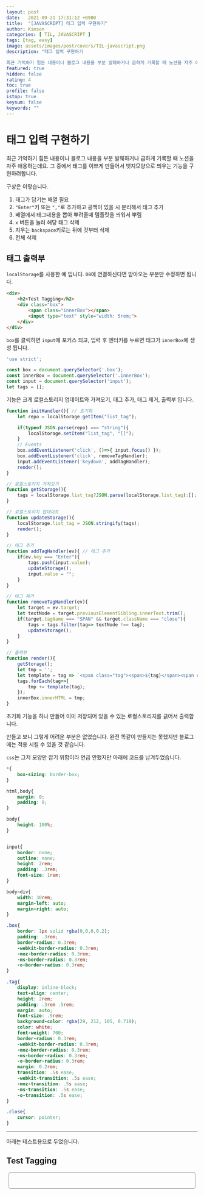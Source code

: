 ```yaml
---
layout: post
date:   2021-09-21 17:31:12 +0900
title:  "[JAVASCRIPT] 태그 입력 구현하기"
author: Kimson
categories: [ TIL, JAVASCRIPT ]
tags: [tag, easy]
image: assets/images/post/covers/TIL-javascript.png
description: "태그 입력 구현하기

최근 기억하기 힘든 내용이나 블로그 내용을 부분 발췌하거나 급하게 기록할 때 노션을 자주 애용하는데요. 그 중에서 태그를 이쁘게 만들어서 뱃지모양으로 띄우는 기능을 구현하려합니다."
featured: true
hidden: false
rating: 4
toc: true
profile: false
istop: true
keysum: false
keywords: ""
---
```


# 태그 입력 구현하기

최근 기억하기 힘든 내용이나 블로그 내용을 부분 발췌하거나 급하게 기록할 때 노션을 자주 애용하는데요. 그 중에서 태그를 이쁘게 만들어서 뱃지모양으로 띄우는 기능을 구현하려합니다.

구상은 이렇습니다.

1. 태그가 담기는 배열 필요
2. `"Enter"`키 또는 `","`로 추가하고 공백이 있을 시 분리해서 태그 추가
3. 배열에서 태그내용을 뽑아 뿌려줄때 템플릿을 씌워서 뿌림
4. `x` 버튼을 눌러 해당 태그 삭제
5. 지우는 `backspace`키로는 뒤에 것부터 삭제
6. 전체 삭제

## 태그 출력부

`localStorage`를 사용한 예 입니다. `DB`에 연결하신다면 받아오는 부분만 수정하면 됩니다.

```html
<div>
    <h2>Test Tagging</h2>
    <div class="box">
        <span class="innerBox"></span>
        <input type="text" style="width: 5rem;">
    </div>
</div>
```

`box`를 클릭하면 `input`에 포커스 되고, 입력 후 엔터키를 누르면 태그가 `innerBox`에 생성 됩니다.

```javascript
'use strict';

const box = document.querySelector('.box');
const innerBox = document.querySelector('.innerBox');
const input = document.querySelector('input');
let tags = [];
```

기능은 크게 로컬스토리지 업데이트와 가져오기, 태그 추가, 태그 제거, 출력부 입니다.

```javascript
function initHandler(){ // 초기화
    let repo = localStorage.getItem("list_tag");

    if(typeof JSON.parse(repo) === "string"){
        localStorage.setItem("list_tag", "[]");
    }
    // Events
    box.addEventListener('click', ()=>{ input.focus() });
    box.addEventListener('click', removeTagHandler);
    input.addEventListener('keydown', addTagHandler);
    render();
}

// 로컬스토리지 가져오기
function getStorage(){
    tags = localStorage.list_tag?JSON.parse(localStorage.list_tag):[];
}

// 로컬스토리지 업데이트
function updateStorage(){
    localStorage.list_tag = JSON.stringify(tags);
    render();
}

// 태그 추가
function addTagHandler(ev){ // 태그 추가
    if(ev.key === "Enter"){
        tags.push(input.value);
        updateStorage();
        input.value = "";
    }
}

// 태그 제거
function removeTagHandler(ev){
    let target = ev.target;
    let textNode = target.previousElementSibling.innerText.trim();
    if(target.tagName === "SPAN" && target.className === "close"){
        tags = tags.filter(tag=> textNode !== tag);
        updateStorage();
    }
}

// 출력부
function render(){
    getStorage();
    let tmp = '';
    let template = tag => `<span class="tag"><span>${tag}</span><span class="close">&times;</span></span>`;
    tags.forEach(tag=>{
        tmp += template(tag);
    });
    innerBox.innerHTML = tmp;
}
```

초기화 기능을 하나 만들어 이미 저장되어 있을 수 있는 로컬스토리지를 긁어서 출력합니다.

만들고 보니 그렇게 어려운 부분은 없었습니다. 완전 똑같이 만들지는 못했지만 블로그에는 적용 시킬 수 있을 것 같습니다.

`css`는 그저 모양만 잡기 위함이라 언급 안했지만 아래에 코드를 남겨두었습니다.

```css
*{
    box-sizing: border-box;
}

html,body{
    margin: 0;
    padding: 0;
}

body{
    height: 100%;
}


input{
    border: none;
    outline: none;
    height: 2rem;
    padding: .3rem;
    font-size: 1rem;
}

body>div{
    width: 30rem;
    margin-left: auto;
    margin-right: auto;
}

.box{
    border: 1px solid rgba(0,0,0,0.2);
    padding: .3rem;
    border-radius: 0.3rem;
    -webkit-border-radius: 0.3rem;
    -moz-border-radius: 0.3rem;
    -ms-border-radius: 0.3rem;
    -o-border-radius: 0.3rem;
}

.tag{
    display: inline-block;
    text-align: center;
    height: 2rem;
    padding: .3rem .5rem;
    margin: auto;
    font-size: .9rem;
    background-color: rgba(29, 212, 105, 0.719);
    color: white;
    font-weight: 700;
    border-radius: 0.3rem;
    -webkit-border-radius: 0.3rem;
    -moz-border-radius: 0.3rem;
    -ms-border-radius: 0.3rem;
    -o-border-radius: 0.3rem;
    margin: 0.2rem;
    transition: .5s ease;
    -webkit-transition: .5s ease;
    -moz-transition: .5s ease;
    -ms-transition: .5s ease;
    -o-transition: .5s ease;
}

.close{
    cursor: pointer;
}
```

-----

아래는 테스트용으로 두었습니다.

<style>
.testCase input{
    border: none;
    outline: none;
    height: 2rem;
    padding: .3rem;
    font-size: 1rem;
    background-color: transparent;
}

.testCase>div{
    width: 30rem;
    margin-left: auto;
    margin-right: auto;
}

.testCase .box{
    border: 1px solid rgba(0,0,0,0.5);
    padding: .3rem;
    border-radius: 0.3rem;
    -webkit-border-radius: 0.3rem;
    -moz-border-radius: 0.3rem;
    -ms-border-radius: 0.3rem;
    -o-border-radius: 0.3rem;
}

.testCase .tag{
    display: inline-block;
    text-align: center;
    height: 2rem;
    padding: .3rem .5rem;
    margin: auto;
    font-size: .9rem;
    background-color: rgba(29, 212, 105, 0.719);
    color: white;
    font-weight: 700;
    border-radius: 0.3rem;
    -webkit-border-radius: 0.3rem;
    -moz-border-radius: 0.3rem;
    -ms-border-radius: 0.3rem;
    -o-border-radius: 0.3rem;
    margin: 0.2rem;
    transition: .5s ease;
    -webkit-transition: .5s ease;
    -moz-transition: .5s ease;
    -ms-transition: .5s ease;
    -o-transition: .5s ease;
}

.testCase .close{
    cursor: pointer;
}
</style>

<div class="testCase">
    <h2>Test Tagging</h2>
    <div class="box">
        <span class="innerBox"></span>
        <input type="text" style="width: 5rem;">
    </div>
</div>

<script type="text/javascript">
const box = document.querySelector('.testCase .box');
const innerBox = document.querySelector('.testCase .innerBox');
const input = document.querySelector('.testCase input');
let tags = null;
initHandler();

function initHandler(){ // 초기화
    let repo = localStorage.list_tag;

    if(repo == ''){
        localStorage.list_tag = `["테스트", "해보세요", "저장은됩니다", "다만", "이블로그는", "개발자도구가", "금지되어있습니다"]`;
    }
    // Events
    box.addEventListener('click', ()=>{ input.focus() });
    box.addEventListener('click', removeTagHandler);
    input.addEventListener('keydown', addTagHandler);
    input.addEventListener('keydown', removeLastTagHandler);
    render();
}

// 로컬스토리지 가져오기
function getStorage(){
    tags = localStorage.list_tag?JSON.parse(localStorage.list_tag):[];
}

// 로컬스토리지 업데이트
function updateStorage(){
    localStorage.list_tag = JSON.stringify(tags);
    render();
}

// 태그 추가
function addTagHandler(ev){ // 태그 추가
    if(ev.key === "Enter"){
        let sp = input.value.split(' ');
        sp.forEach(tag=>{
            if(tag.length>0){
                tags.push(tag);
            }
        })
        updateStorage();
        input.value = "";
    }
}

// 태그 제거
function removeTagHandler(ev){
    let target = ev.target;
    if(target.tagName === "SPAN" && target.className === "close"){
        let textNode = target.previousElementSibling.innerText.trim();
        tags = tags.filter(tag=> textNode !== tag);
        updateStorage();
    }
}

function removeLastTagHandler(ev){
    let target = ev.target;
    if(ev.key === 'Backspace' && target.value.length == 0){
        tags.pop();
        updateStorage();
    }
}

// 출력부
function render(){
    getStorage();
    let tmp = '';
    let template = tag => `<span class="tag"><span>${tag}</span><span class="close">&times;</span></span>`;
    tags.forEach(tag=>{
        tmp += template(tag);
    });
    innerBox.innerHTML = tmp;
}
</script>